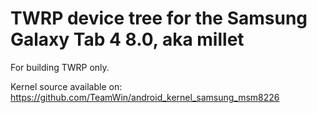 TWRP device tree for the Samsung Galaxy Tab 4 8.0, aka millet
========================================================

For building TWRP only.

Kernel source available on: https://github.com/TeamWin/android_kernel_samsung_msm8226